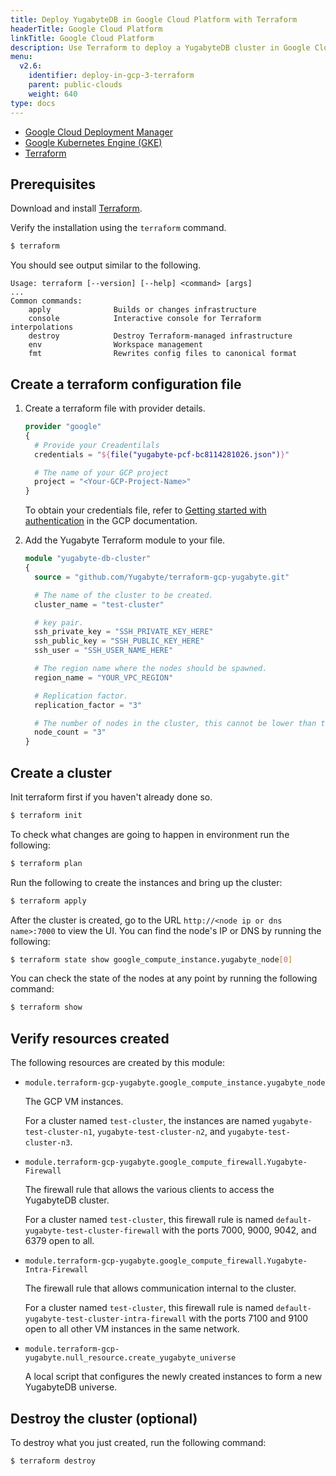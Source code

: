 ```yaml
---
title: Deploy YugabyteDB in Google Cloud Platform with Terraform
headerTitle: Google Cloud Platform
linkTitle: Google Cloud Platform
description: Use Terraform to deploy a YugabyteDB cluster in Google Cloud Platform.
menu:
  v2.6:
    identifier: deploy-in-gcp-3-terraform
    parent: public-clouds
    weight: 640
type: docs
---
```


<ul class="nav nav-tabs-alt nav-tabs-yb">

  <li >
    <a href="../gcp-deployment-manager" class="nav-link">
      <i class="icon-shell"></i>
      Google Cloud Deployment Manager
    </a>
  </li>

  <li>
    <a href="../gke" class="nav-link">
      <i class="fas fa-cubes" aria-hidden="true"></i>
      Google Kubernetes Engine (GKE)
    </a>
  </li>

  <li >
    <a href="../terraform" class="nav-link active">
      <i class="icon-shell"></i>
      Terraform
    </a>
  </li>

</ul>

## Prerequisites

Download and install [Terraform](https://www.terraform.io/downloads.html).

Verify the installation using the `terraform` command.

```sh
$ terraform
```

You should see output similar to the following.

```output
Usage: terraform [--version] [--help] <command> [args]
...
Common commands:
    apply              Builds or changes infrastructure
    console            Interactive console for Terraform interpolations
    destroy            Destroy Terraform-managed infrastructure
    env                Workspace management
    fmt                Rewrites config files to canonical format
```

## Create a terraform configuration file

1. Create a terraform file with provider details.

    ```terraform
    provider "google"
    {
      # Provide your Creadentilals
      credentials = "${file("yugabyte-pcf-bc8114281026.json")}"

      # The name of your GCP project
      project = "<Your-GCP-Project-Name>"
    }
    ```

    To obtain your credentials file, refer to [Getting started with authentication](https://cloud.google.com/docs/authentication/getting-started) in the GCP documentation.

1. Add the Yugabyte Terraform module to your file.

    ```terraform
    module "yugabyte-db-cluster"
    {
      source = "github.com/Yugabyte/terraform-gcp-yugabyte.git"

      # The name of the cluster to be created.
      cluster_name = "test-cluster"

      # key pair.
      ssh_private_key = "SSH_PRIVATE_KEY_HERE"
      ssh_public_key = "SSH_PUBLIC_KEY_HERE"
      ssh_user = "SSH_USER_NAME_HERE"

      # The region name where the nodes should be spawned.
      region_name = "YOUR_VPC_REGION"

      # Replication factor.
      replication_factor = "3"

      # The number of nodes in the cluster, this cannot be lower than the replication factor.
      node_count = "3"
    }
    ```

## Create a cluster

Init terraform first if you haven't already done so.

```sh
$ terraform init
```

To check what changes are going to happen in environment run the following:

```sh
$ terraform plan
```

Run the following to create the instances and bring up the cluster:

```sh
$ terraform apply
```

After the cluster is created, go to the URL `http://<node ip or dns name>:7000` to view the UI. You can find the node's IP or DNS by running the following:

```sh
$ terraform state show google_compute_instance.yugabyte_node[0]
```

You can check the state of the nodes at any point by running the following command:

```sh
$ terraform show
```

## Verify resources created

The following resources are created by this module:

- `module.terraform-gcp-yugabyte.google_compute_instance.yugabyte_node`

    The GCP VM instances.

    For a cluster named `test-cluster`, the instances are named `yugabyte-test-cluster-n1`, `yugabyte-test-cluster-n2`, and `yugabyte-test-cluster-n3`.

- `module.terraform-gcp-yugabyte.google_compute_firewall.Yugabyte-Firewall`

    The firewall rule that allows the various clients to access the YugabyteDB cluster.

    For a cluster named `test-cluster`, this firewall rule is named `default-yugabyte-test-cluster-firewall` with the ports 7000, 9000, 9042, and 6379 open to all.

- `module.terraform-gcp-yugabyte.google_compute_firewall.Yugabyte-Intra-Firewall`

    The firewall rule that allows communication internal to the cluster.

    For a cluster named `test-cluster`, this firewall rule is named `default-yugabyte-test-cluster-intra-firewall` with the ports 7100 and 9100 open to all other VM instances in the same network.

- `module.terraform-gcp-yugabyte.null_resource.create_yugabyte_universe`

    A local script that configures the newly created instances to form a new YugabyteDB universe.

## Destroy the cluster (optional)

To destroy what you just created, run the following command:

```sh
$ terraform destroy
```
